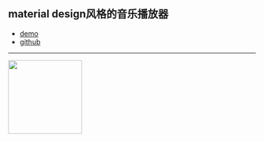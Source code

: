 ## material design风格的音乐播放器
- [demo](https://htmlpreview.github.io/?https://github.com/zc95/music/blob/master/index.html)
- [github](https://github.com/zc95/music)
---------


<img src="https://ws4.sinaimg.cn/large/006tNc79gy1fol607n8bgj31401z47be.jpg" height="150">
